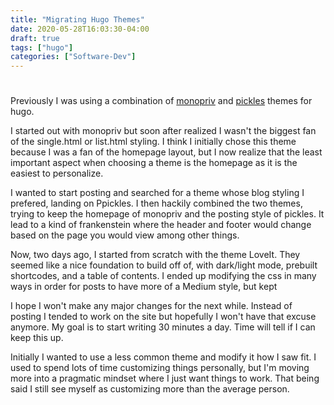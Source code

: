 ```yaml
---
title: "Migrating Hugo Themes"
date: 2020-05-28T16:03:30-04:00
draft: true
tags: ["hugo"]
categories: ["Software-Dev"]
---
```


# 

Previously I was using a combination of [monopriv](https://themes.gohugo.io/theme/monopriv/) and [pickles](https://themes.gohugo.io/hugo_theme_pickles/) themes for hugo.

I started out with monopriv but soon after realized I wasn't the biggest fan of the single.html or list.html styling. I think I initially chose this theme because I was a fan of the homepage layout, but I now realize that the least important aspect when choosing a theme is the homepage as it is the easiest to personalize.

I wanted to start posting and searched for a theme whose blog styling I prefered, landing on Ppickles. I then hackily combined the two themes, trying to keep the homepage of monopriv and the posting style of pickles. It lead to a kind of frankenstein where the header and footer would change based on the page you would view among other things.

Now, two days ago, I started from scratch with the theme LoveIt. They seemed like a nice foundation to build off of, with dark/light mode, prebuilt shortcodes, and a table of contents. I ended up modifying the css in many ways in order for posts to have more of a Medium style, but kept 

I hope I won't make any major changes for the next while. Instead of posting I tended to work on the site but hopefully I won't have that excuse anymore. My goal is to start writing 30 minutes a day. Time will tell if I can keep this up.

Initially I wanted to use a less common theme and modify it how I saw fit. I used to spend lots of time customizing things personally, but I'm moving more into a pragmatic mindset where I just want things to work. That being said I still see myself as customizing more than the average person.
